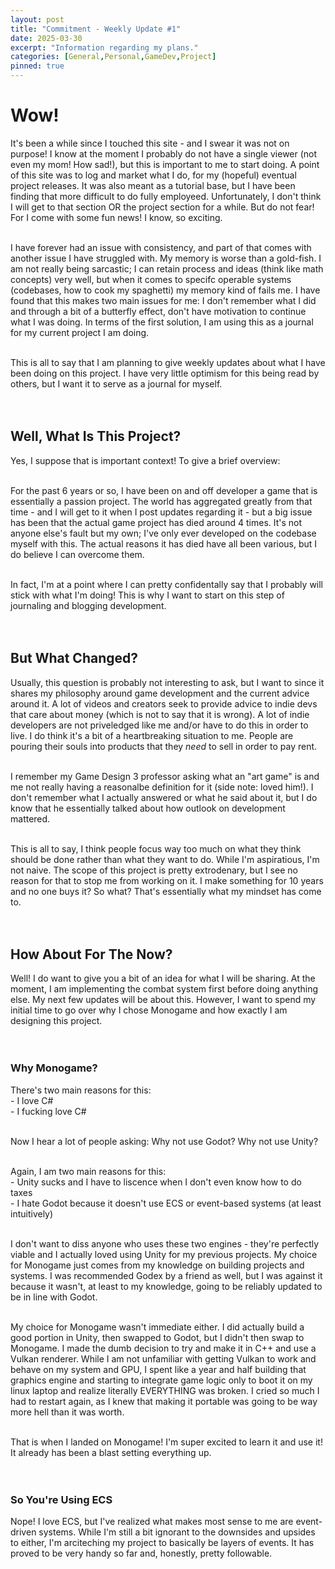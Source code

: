 ```yaml
---
layout: post
title: "Commitment - Weekly Update #1"
date: 2025-03-30
excerpt: "Information regarding my plans."
categories: [General,Personal,GameDev,Project]
pinned: true
---
```


# Wow!
It's been a while since I touched this site - and I swear it was not on purpose! I know at the moment I probably do not have a single viewer (not even my mom! How sad!), but this is important to me to start doing. A 
point of this site was to log and market what I do, for my (hopeful) eventual project releases. It was also meant as a tutorial base, but I have been finding that more difficult to do fully employeed. Unfortunately, I 
don't think I will get to that section OR the project section for a while. But do not fear! For I come with some fun news! I know, so exciting.<br><br>

I have forever had an issue with consistency, and part of that comes with another issue I have struggled with. My memory is worse than a gold-fish. I am not really being sarcastic; I can retain process and ideas (think like math concepts) very well, but when it comes to specifc operable systems (codebases, how to cook my spaghetti) my memory kind of fails me. I have found that this makes two main issues for me: I don't remember what I did and through a bit of a butterfly effect, don't have motivation to continue what I was doing. In terms of the first solution, I am using this as a journal for my current project I am doing.<br><br>

This is all to say that I am planning to give weekly updates about what I have been doing on this project. I have very little optimism for this being read by others, but I want it to serve as a journal for myself. <br><br><br>

## Well, What Is This Project?
Yes, I suppose that is important context! To give a brief overview:<br><br>

For the past 6 years or so, I have been on and off developer a game that is essentially a passion project. The world has aggregated greatly from that time - and I will get to it when I post updates regarding it - but a big issue has been that the actual game project has died around 4 times. It's not anyone else's fault but my own; I've only ever developed on the codebase myself with this. The actual reasons it has died have all been various, but I do believe I can overcome them.<br><br>

In fact, I'm at a point where I can pretty confidentally say that I probably will stick with what I'm doing! This is why I want to start on this step of journaling and blogging development.<br><br><br>

## But What Changed?
Usually, this question is probably not interesting to ask, but I want to since it shares my philosophy around game development and the current advice around it. A lot of videos and creators seek to provide advice to indie devs that care about money (which is not to say that it is wrong). A lot of indie developers are not priveledged like me and/or have to do this in order to live. I do think it's a bit of a heartbreaking situation to me. People are pouring their souls into products that they *need* to sell in order to pay rent. <br><br>

I remember my Game Design 3 professor asking what an "art game" is and me not really having a reasonalbe definition for it (side note: loved him!). I don't remember what I actually answered or what he said about it, but I do know that he essentially talked about how outlook on development mattered. <br><br>

This is all to say, I think people focus way too much on what they think should be done rather than what they want to do. While I'm aspiratious, I'm not naive. The scope of this project is pretty extrodenary, but I see no reason for that to stop me from working on it. I make something for 10 years and no one buys it? So what? That's essentially what my mindset has come to.<br><br><br>

## How About For The Now?
Well! I do want to give you a bit of an idea for what I will be sharing. At the moment, I am implementing the combat system first before doing anything else. My next few updates will be about this. However, I want to spend my initial time to go over why I chose Monogame and how exactly I am designing this project.<br><br><br>

### Why Monogame?
There's two main reasons for this:<br>
\- I love C#<br>
\- I fucking love C# <br><br>

Now I hear a lot of people asking: Why not use Godot? Why not use Unity?<br><br>

Again, I am two main reasons for this:<br>
\- Unity sucks and I have to liscence when I don't even know how to do taxes<br>
\- I hate Godot because it doesn't use ECS or event-based systems (at least intuitively)<br><br>

I don't want to diss anyone who uses these two engines - they're perfectly viable and I actually loved using Unity for my previous projects. My choice for Monogame just comes from my knowledge on building projects and systems. I was recommended Godex by a friend as well, but I was against it because it wasn't, at least to my knowledge, going to be reliably updated to be in line with Godot. <br><br>

My choice for Monogame wasn't immediate either. I did actually build a good portion in Unity, then swapped to Godot, but I didn't then swap to Monogame. I made the dumb decision to try and make it in C++ and use a Vulkan renderer. While I am not unfamiliar with getting Vulkan to work and behave on my system and GPU, I spent like a year and half building that graphics engine and starting to integrate game logic only to boot it on my linux laptop and realize literally EVERYTHING was broken. I cried so much I had to restart again, as I knew that making it portable was going to be way more hell than it was worth. <br><br>

That is when I landed on Monogame! I'm super excited to learn it and use it! It already has been a blast setting everything up. <br><br><br>

### So You're Using ECS
Nope! I love ECS, but I've realized what makes most sense to me are event-driven systems. While I'm still a bit ignorant to the downsides and upsides to either, I'm arciteching my project to basically be layers of events. It has proved to be very handy so far and, honestly, pretty followable. 